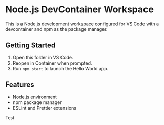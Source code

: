 # Node.js DevContainer Workspace

This is a Node.js development workspace configured for VS Code with a devcontainer and npm as the package manager.

## Getting Started

1. Open this folder in VS Code.
2. Reopen in Container when prompted.
3. Run `npm start` to launch the Hello World app.

## Features

- Node.js environment
- npm package manager
- ESLint and Prettier extensions

Test
